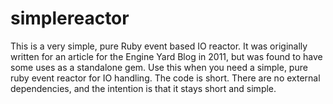 simplereactor
=============

This is a very simple, pure Ruby event based IO reactor. It was originally written for an article for the Engine Yard Blog in 2011, but was found to have some uses as a standalone gem. Use this when you need a simple, pure ruby event reactor for IO handling. The code is short. There are no external dependencies, and the intention is that it stays short and simple.
